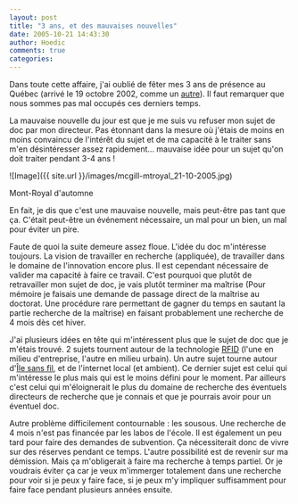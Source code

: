```yaml
---
layout: post
title: "3 ans, et des mauvaises nouvelles"
date: 2005-10-21 14:43:30
author: Hoedic
comments: true
categories: 
---
```



Dans toute cette affaire, j'ai oublié de fêter mes 3 ans de présence au Québec (arrivé le 19 octobre 2002, comme un [autre](http://www.carnetsdimages.org/index.php?p=7)). Il faut remarquer que nous sommes pas mal occupés ces derniers temps.

La mauvaise nouvelle du jour est que je me suis vu refuser mon sujet de doc par mon directeur. Pas étonnant dans la mesure où j'étais de moins en moins convaincu de l'intérêt du sujet et de ma capacité à le traiter sans m'en désintéresser assez rapidement... mauvaise idée pour un sujet qu'on doit traiter pendant 3-4 ans !

![Image]({{ site.url }}/images/mcgill-mtroyal_21-10-2005.jpg)
<div class="photoattrib">Mont-Royal d'automne</div>



En fait, je dis que c'est une mauvaise nouvelle, mais peut-être pas tant que ça. C'était peut-être un événement nécessaire, un mal pour un bien, un mal pour éviter un pire.

Faute de quoi la suite demeure assez floue. L'idée du doc m'intéresse toujours. La vision de travailler en recherche (appliquée), de travailler dans le domaine de l'innovation encore plus. Il est cependant nécessaire de valider ma capacité à faire ce travail. C'est pourquoi que plutôt de retravailler mon sujet de doc, je vais plutôt terminer ma maîtrise (Pour mémoire je faisais une demande de passage direct de la maîtrise au doctorat. Une procédure rare permettant de gagner du temps en sautant la partie recherche de la maîtrise) en faisant probablement une recherche de 4 mois dès cet hiver.

J'ai plusieurs idées en tête qui m'intéressent plus que le sujet de doc que je m'étais trouvé. 2 sujets tournent autour de la technologie [RFID](http://fr.wikipedia.org/wiki/RFID) (l'une en milieu d'entreprise, l'autre en milieu urbain). Un autre sujet tourne autour d'[Île sans fil](http://ilesansfil.org/), et de l'internet local (et ambient). Ce dernier sujet est celui qui m'intéresse le plus mais qui est le moins défini pour le moment. Par ailleurs c'est celui qui m'éloignerait le plus du domaine de recherche des éventuels directeurs de recherche que je connais et que je pourrais avoir pour un éventuel doc.

Autre problème difficilement contournable : les sousous. Une recherche de 4 mois n'est pas financée par les labos de l'école. Il est également un peu tard pour faire des demandes de subvention. Ça nécessiterait donc de vivre sur des réserves pendant ce temps. L'autre possibilité est de revenir sur ma démission. Mais ça m'obligerait à faire ma recherche à temps partiel. Or je voudrais éviter ça car je veux m'immerger totalement dans une recherche pour voir si je peux y faire face, si je peux m'y impliquer suffisamment pour faire face pendant plusieurs années ensuite.